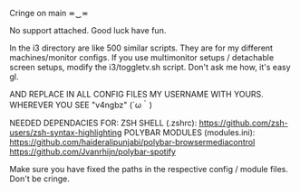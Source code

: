 Cringe on main ≖‿≖

No support attached. Good luck have fun.


In the i3 directory are like 500 similar scripts.
They are for my different machines/monitor configs.
If you use multimonitor setups / detachable screen setups, modify the i3/toggletv.sh script. Don't ask me how, it's easy gl.

AND REPLACE IN ALL CONFIG FILES MY USERNAME WITH YOURS. WHEREVER YOU SEE "v4ngbz" (´ω｀)

NEEDED DEPENDACIES FOR:
ZSH SHELL (.zshrc):
https://github.com/zsh-users/zsh-syntax-highlighting
POLYBAR MODULES (modules.ini):
https://github.com/haideralipunjabi/polybar-browsermediacontrol
https://github.com/Jvanrhijn/polybar-spotify

Make sure you have fixed the paths in the respective config / module files. Don't be cringe.

